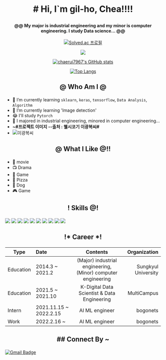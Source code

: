 # <p align="center"> # Hi, I`m gil-ho, Chea!!!!</p>

#### <p align="center"> @@ My major is industrial engineering and my minor is computer engineering. I study Data science... @@ </p>

[<p align="center">![Solved.ac
프로필](http://mazassumnida.wtf/api/mini/generate_badge?boj=rkskd7967)</p>](https://github.com/chaerui7967/Today_I_Learned/tree/master/Baekjoon)

[<p align="center"><img align='center' src="http://mazassumnida.wtf/api/v2/generate_badge?boj=rkskd7967"></p>](https://solved.ac/profile/rkskd7967)

[<p align="center">![chaerui7967's GitHub stats](https://github-readme-stats.vercel.app/api?username=chaerui7967)</p>](https://github.com/chaerui7967)
[<p align="center">![Top Langs](http://github-readme-stats.vercel.app/api/top-langs/?username=chaerui7967)</p>](https://github.com/chaerui7967)

## <p align="center"> @ Who Am I @ </p>
- 🌱 I’m currently learning `sklearn`, `keras`, `tensorflow`, `Data Analysis`, `Algorithm`
- 🌱 I’m currently learning 'Image detection'
- 😂 I'll study `Pytorch`
- 🥇 I majored in industrial engineering, minored in computer engineering...
- **~#프로젝트 이미지 --출처 : 웰시코기 이광복씨#**
- ![이광복씨](https://user-images.githubusercontent.com/85321888/136522504-3838a4da-f6e6-4749-8587-fa95c9c8806d.JPG)

## <p align="center">@ What I Like @!!</p>

- 🎥 movie
- 📺 Drama
- 🔵 Game
- 🍕 Pizza
- 🐶 Dog
- 🎮 Game

## <p align="center"> ! Skills @! </p>

[<img src="https://img.shields.io/badge/-python-brightgreen">](https://docs.python.org/ko/3/) [<img src="https://img.shields.io/badge/-sklearn-brightgreen">](https://www.kite.com/python/docs/sklearn)
[<img src="https://img.shields.io/badge/-keras_ko-brightgreen">](https://keras.io/ko/)
[<img src="https://img.shields.io/badge/-keras_en-brightgreen">](https://keras.io/api/)
[<img src="https://img.shields.io/badge/-tensorflow-brightgreen">](https://github.com/tensorflow/tensorflow)
[<img src="https://img.shields.io/badge/-Django-brightgreen">](https://www.djangoproject.com/)
[<img src="https://img.shields.io/badge/-HTML-brightgreen">](https://devdocs.io/html/)
[<img src="https://img.shields.io/badge/-SQL-brightgreen">](https://dev.mysql.com/doc/)
[<img src="https://img.shields.io/badge/-R-brightgreen">](https://www.r-project.org/other-docs.html)
[<img src="https://img.shields.io/badge/-Java-brightgreen">](https://docs.oracle.com/javase/7/docs/api/)

## <p align="center">!* Career *!</p>

| Type | Date | Contents | Organization |
| ---------- | :--------- | :----------: | ----------: |
| Education | 2014.3 ~ 2021.2 | (Major) industrial engineering, (Minor) computer engineering | Sungkyul University |
| Education | 2021.5 ~ 2021.10 | K-Digital Data Scientist & Data Engineering | MultiCampus |
| Intern | 2021.11.15 ~ 2022.2.15 | AI ML engineer | bogonets |
| Work | 2022.2.16 ~ | AI ML engineer | bogonets |

## <p align="center"> ## Connect By ~ </p>
[![Gmail Badge](https://img.shields.io/badge/Gmail-D14836?style=flat&logo=Gmail&logoColor=white)](mailto:chaerui7967@gmail.com)
